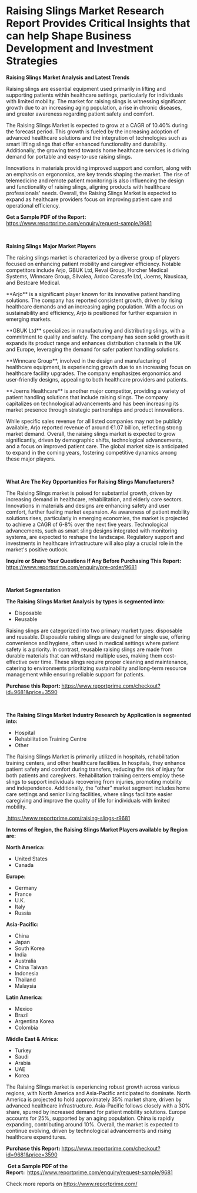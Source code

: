 <p><h1>Raising Slings Market Research Report Provides Critical Insights that can help Shape Business Development and Investment Strategies</h1></p><p><strong>Raising Slings Market Analysis and Latest Trends</strong></p>
<p><p>Raising slings are essential equipment used primarily in lifting and supporting patients within healthcare settings, particularly for individuals with limited mobility. The market for raising slings is witnessing significant growth due to an increasing aging population, a rise in chronic diseases, and greater awareness regarding patient safety and comfort. </p><p>The Raising Slings Market is expected to grow at a CAGR of 10.40% during the forecast period. This growth is fueled by the increasing adoption of advanced healthcare solutions and the integration of technologies such as smart lifting slings that offer enhanced functionality and durability. Additionally, the growing trend towards home healthcare services is driving demand for portable and easy-to-use raising slings. </p><p>Innovations in materials providing improved support and comfort, along with an emphasis on ergonomics, are key trends shaping the market. The rise of telemedicine and remote patient monitoring is also influencing the design and functionality of raising slings, aligning products with healthcare professionals' needs. Overall, the Raising Slings Market is expected to expand as healthcare providers focus on improving patient care and operational efficiency.</p></p>
<p><strong>Get a Sample PDF of the Report:&nbsp;</strong> <a href="https://www.reportprime.com/enquiry/request-sample/9681?utm_campaign=2948&utm_medium=2&utm_source=Github&utm_content=ia&utm_term=20032025&utm_id=raising-slings">https://www.reportprime.com/enquiry/request-sample/9681</a></p>
<p>&nbsp;</p>
<p><strong>Raising Slings Major Market Players</strong></p>
<p><p>The raising slings market is characterized by a diverse group of players focused on enhancing patient mobility and caregiver efficiency. Notable competitors include Arjo, GBUK Ltd, Reval Group, Horcher Medical Systems, Winncare Group, Silvalea, Ardoo Caresafe Ltd, Joerns, Nausicaa, and Bestcare Medical. </p><p>**Arjo** is a significant player known for its innovative patient handling solutions. The company has reported consistent growth, driven by rising healthcare demands and an increasing aging population. With a focus on sustainability and efficiency, Arjo is positioned for further expansion in emerging markets.</p><p>**GBUK Ltd** specializes in manufacturing and distributing slings, with a commitment to quality and safety. The company has seen solid growth as it expands its product range and enhances distribution channels in the UK and Europe, leveraging the demand for safer patient handling solutions.</p><p>**Winncare Group**, involved in the design and manufacturing of healthcare equipment, is experiencing growth due to an increasing focus on healthcare facility upgrades. The company emphasizes ergonomics and user-friendly designs, appealing to both healthcare providers and patients.</p><p>**Joerns Healthcare** is another major competitor, providing a variety of patient handling solutions that include raising slings. The company capitalizes on technological advancements and has been increasing its market presence through strategic partnerships and product innovations.</p><p>While specific sales revenue for all listed companies may not be publicly available, Arjo reported revenue of around €1.07 billion, reflecting strong market demand. Overall, the raising slings market is expected to grow significantly, driven by demographic shifts, technological advancements, and a focus on improved patient care. The global market size is anticipated to expand in the coming years, fostering competitive dynamics among these major players.</p></p>
<p>&nbsp;</p>
<p><strong>What Are The Key Opportunities For Raising Slings Manufacturers?</strong></p>
<p><p>The Raising Slings market is poised for substantial growth, driven by increasing demand in healthcare, rehabilitation, and elderly care sectors. Innovations in materials and designs are enhancing safety and user comfort, further fueling market expansion. As awareness of patient mobility solutions rises, particularly in emerging economies, the market is projected to achieve a CAGR of 6-8% over the next five years. Technological advancements, such as smart sling designs integrated with monitoring systems, are expected to reshape the landscape. Regulatory support and investments in healthcare infrastructure will also play a crucial role in the market's positive outlook.</p></p>
<p><strong>Inquire or Share Your Questions If Any Before Purchasing This Report:</strong> <a href="https://www.reportprime.com/enquiry/pre-order/9681?utm_campaign=2948&utm_medium=2&utm_source=Github&utm_content=ia&utm_term=20032025&utm_id=raising-slings">https://www.reportprime.com/enquiry/pre-order/9681</a></p>
<p>&nbsp;</p>
<p><strong>Market Segmentation</strong></p>
<p><strong>The Raising Slings Market Analysis by types is segmented into:</strong></p>
<p><ul><li>Disposable</li><li>Reusable</li></ul></p>
<p><p>Raising slings are categorized into two primary market types: disposable and reusable. Disposable raising slings are designed for single use, offering convenience and hygiene, often used in medical settings where patient safety is a priority. In contrast, reusable raising slings are made from durable materials that can withstand multiple uses, making them cost-effective over time. These slings require proper cleaning and maintenance, catering to environments prioritizing sustainability and long-term resource management while ensuring reliable support for patients.</p></p>
<p><strong>Purchase this Report:&nbsp;</strong><a href="https://www.reportprime.com/checkout?id=9681&price=3590&utm_campaign=2948&utm_medium=2&utm_source=Github&utm_content=ia&utm_term=20032025&utm_id=raising-slings">https://www.reportprime.com/checkout?id=9681&price=3590</a></p>
<p>&nbsp;</p>
<p><strong>The Raising Slings Market Industry Research by Application is segmented into:</strong></p>
<p><ul><li>Hospital</li><li>Rehabilitation Training Centre</li><li>Other</li></ul></p>
<p><p>The Raising Slings Market is primarily utilized in hospitals, rehabilitation training centers, and other healthcare facilities. In hospitals, they enhance patient safety and comfort during transfers, reducing the risk of injury for both patients and caregivers. Rehabilitation training centers employ these slings to support individuals recovering from injuries, promoting mobility and independence. Additionally, the "other" market segment includes home care settings and senior living facilities, where slings facilitate easier caregiving and improve the quality of life for individuals with limited mobility.</p></p>
<p><a href="https://www.reportprime.com/raising-slings-r9681?utm_campaign=2948&utm_medium=2&utm_source=Github&utm_content=ia&utm_term=20032025&utm_id=raising-slings">&nbsp;https://www.reportprime.com/raising-slings-r9681</a></p>
<p><strong>In terms of Region, the Raising Slings Market Players available by Region are:</strong></p>
<p>
    <p> <strong> North America: </strong>
        <ul>
            <li>United States</li>
            <li>Canada</li>
        </ul>
        </p> 
    <p> <strong> Europe: </strong>
        <ul>
            <li>Germany</li>
            <li>France</li>
            <li>U.K.</li>
            <li>Italy</li>
            <li>Russia</li>
        </ul>
        </p> 
    <p> <strong> Asia-Pacific: </strong>
        <ul>
            <li>China</li>
            <li>Japan</li>
            <li>South Korea</li>
            <li>India</li>
            <li>Australia</li>
            <li>China Taiwan</li>
            <li>Indonesia</li>
            <li>Thailand</li>
            <li>Malaysia</li>
        </ul>
        </p> 
    <p> <strong> Latin America: </strong>
        <ul>
            <li>Mexico</li>
            <li>Brazil</li>
            <li>Argentina Korea</li>
            <li>Colombia</li>
        </ul>
        </p> 
    <p> <strong> Middle East & Africa: </strong>
        <ul>
            <li>Turkey</li>
            <li>Saudi</li>
            <li>Arabia</li>
            <li>UAE</li>
            <li>Korea</li>
        </ul>
    </p>
    </p>
<p><p>The Raising Slings market is experiencing robust growth across various regions, with North America and Asia-Pacific anticipated to dominate. North America is projected to hold approximately 35% market share, driven by advanced healthcare infrastructure. Asia-Pacific follows closely with a 30% share, spurred by increased demand for patient mobility solutions. Europe accounts for 25%, supported by an aging population. China is rapidly expanding, contributing around 10%. Overall, the market is expected to continue evolving, driven by technological advancements and rising healthcare expenditures.</p></p>
<p><strong>Purchase this Report: </strong><a href="https://www.reportprime.com/checkout?id=9681&price=3590&utm_campaign=2948&utm_medium=2&utm_source=Github&utm_content=ia&utm_term=20032025&utm_id=raising-slings">https://www.reportprime.com/checkout?id=9681&price=3590</a></p>
<p>&nbsp;<strong>Get a Sample PDF of the Report:&nbsp;&nbsp;</strong><a href="https://www.reportprime.com/enquiry/request-sample/9681?utm_campaign=2948&utm_medium=2&utm_source=Github&utm_content=ia&utm_term=20032025&utm_id=raising-slings">https://www.reportprime.com/enquiry/request-sample/9681</a></p>
<p><strong></strong></p>
<p>Check more reports on <a href="https://www.reportprime.com/?utm_campaign=2948&utm_medium=2&utm_source=Github&utm_content=ia&utm_term=20032025&utm_id=raising-slings">https://www.reportprime.com/</a></p>